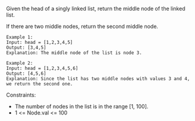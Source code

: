 Given the head of a singly linked list, return the middle node of the linked list.

If there are two middle nodes, return the second middle node.


```
Example 1:
Input: head = [1,2,3,4,5]
Output: [3,4,5]
Explanation: The middle node of the list is node 3.

Example 2:
Input: head = [1,2,3,4,5,6]
Output: [4,5,6]
Explanation: Since the list has two middle nodes with values 3 and 4, we return the second one.
```
Constraints:
- The number of nodes in the list is in the range [1, 100].
- 1 <= Node.val <= 100
